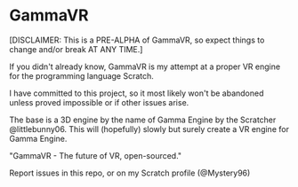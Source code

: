 # GammaVR
[DISCLAIMER: This is a PRE-ALPHA of GammaVR, so expect things to change and/or break AT ANY TIME.]


If you didn't already know, GammaVR is my attempt at a proper VR engine for the programming language Scratch.


I have committed to this project, so it most likely won't be abandoned unless proved impossible or if other issues arise.


The base is a 3D engine by the name of Gamma Engine by the Scratcher @littlebunny06. This will (hopefully) slowly but surely create a VR engine for Gamma Engine.




"GammaVR - The future of VR, open-sourced."


Report issues in this repo, or on my Scratch profile (@Mystery96)
